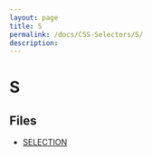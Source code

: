 ```yaml
---
layout: page
title: S
permalink: /docs/CSS-Selectors/S/
description: 
---
```


# S



## Files
* [SELECTION](/compare.html2pdf.tools/docs/CSS-Selectors/S/selection.html)

